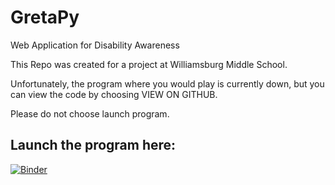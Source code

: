 # GretaPy
Web Application for Disability Awareness

This Repo was created for a project at Williamsburg Middle School.

Unfortunately, the program where you would play is currently down, but you can view the code by choosing VIEW ON GITHUB.

Please do not choose launch program.
## Launch the program here:
[![Binder](http://mybinder.org/badge.svg)](http://mybinder.org:/repo/lawler5/gretapy)
